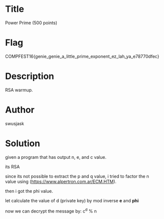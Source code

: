 # Title
Power Prime (500 points)

# Flag
COMPFEST16{genie_genie_a_little_prime_exponent_ez_lah_ya_e78770dfec}

# Description
RSA warmup.

# Author
swusjask

# Solution
given a program that has output n, e, and c value.

its RSA

since its not possible to extract the p and q value, i tried to factor the n value using (https://www.alpertron.com.ar/ECM.HTM).

then i got the phi value.

let calculate the value of d (private key) by mod inverse **e** and **phi**

now we can decrypt the message by: c<sup>d</sup> % n